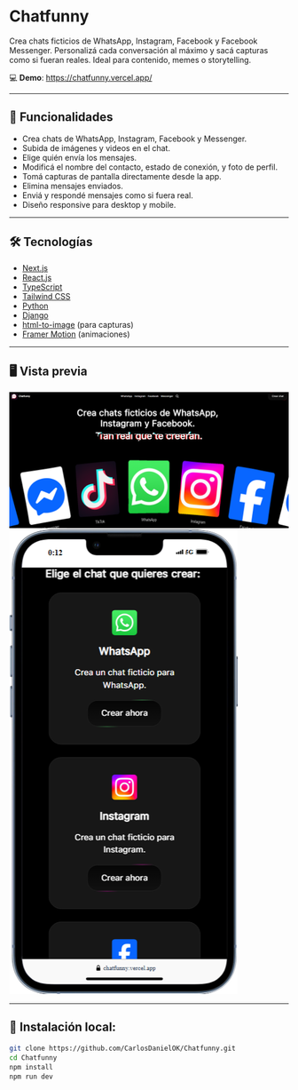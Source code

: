 # Chatfunny

Crea chats ficticios de WhatsApp, Instagram, Facebook y Facebook Messenger. Personalizá cada conversación al máximo y sacá capturas como si fueran reales. Ideal para contenido, memes o storytelling.

💻 **Demo**: https://chatfunny.vercel.app/

---

## 🚀 Funcionalidades

- Crea chats de WhatsApp, Instagram, Facebook y Messenger.
- Subida de imágenes y videos en el chat.
- Elige quién envía los mensajes.
- Modificá el nombre del contacto, estado de conexión, y foto de perfil.
- Tomá capturas de pantalla directamente desde la app.
- Elimina mensajes enviados.
- Enviá y respondé mensajes como si fuera real.
- Diseño responsive para desktop y mobile.

---

## 🛠️ Tecnologías

- [Next.js](https://nextjs.org/)
- [React.js](https://es.react.dev/)
- [TypeScript](https://www.typescriptlang.org/)
- [Tailwind CSS](https://tailwindcss.com/)
- [Python](https://www.python.org/)
- [Django](https://www.djangoproject.com/)
- [html-to-image](https://www.npmjs.com/package/html-to-image) (para capturas)
- [Framer Motion](https://motion.dev/) (animaciones)

---

## 🖥️ Vista previa

![Captura Desktop](./assets/capturadesktop.png)
![Captura Mobile](./assets/capturamobile.png)

---

## 🔑 Instalación local:

```bash
git clone https://github.com/CarlosDanielOK/Chatfunny.git
cd Chatfunny
npm install
npm run dev
